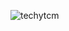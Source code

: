 <p align="left"> 
  <img src="https://komarev.com/ghpvc/?username=techytcm&label=Profile%20views&color=0e75b6&style=flat" alt="techytcm" />
</p>
